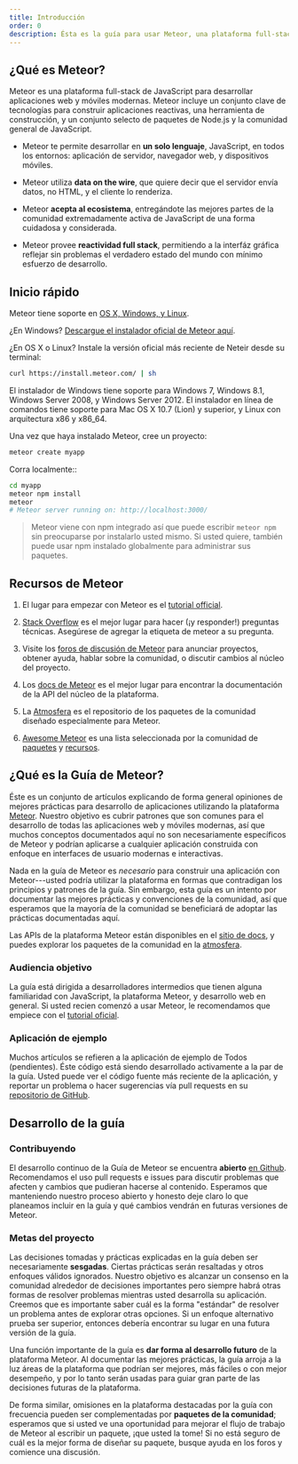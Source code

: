 ```yaml
---
title: Introducción
order: 0
description: Ésta es la guía para usar Meteor, una plataforma full-stack de JavaScript para desarrollar aplicaciones web y móviles modernas. Meteor incluye un conjunto clave de tecnologías para construir aplicaciones reactivas, una herramienta de construcción, y un conjunto seleccionado de paquetes de Node.js y la comunidad general de JavaScript.
---
```


<h2 id="what-is-meteor">¿Qué es Meteor?</h2>

Meteor es una plataforma full-stack de JavaScript para desarrollar aplicaciones web y móviles modernas. Meteor incluye un conjunto clave de tecnologías para construir aplicaciones reactivas, una herramienta de construcción, y un conjunto selecto de paquetes de Node.js y la comunidad general de JavaScript.

- Meteor te permite desarrollar en **un solo lenguaje**, JavaScript, en todos los entornos: aplicación de servidor, navegador web, y dispositivos móviles.

- Meteor utiliza **data on the wire**, que quiere decir que el servidor envía datos, no HTML, y el cliente lo renderiza.

- Meteor **acepta al ecosistema**, entregándote las mejores partes de la comunidad extremadamente activa de JavaScript de una forma cuidadosa y considerada.

- Meteor provee **reactividad full stack**, permitiendo a la interfáz gráfica reflejar sin problemas el verdadero estado del mundo con mínimo esfuerzo de desarrollo.

<h2 id="quickstart">Inicio rápido</h2>

Meteor tiene soporte en [OS X, Windows, y Linux](https://www.meteor.com/install).

¿En Windows?  [Descargue el instalador oficial de Meteor aquí](https://install.meteor.com/windows).

¿En OS X o Linux?  Instale la versión oficial más reciente de Neteir desde su terminal:

```bash
curl https://install.meteor.com/ | sh
```

El instalador de Windows tiene soporte para Windows 7, Windows 8.1, Windows Server 2008, y Windows Server 2012. El instalador en línea de comandos tiene soporte para Mac OS X 10.7 (Lion) y superior, y Linux con arquitectura x86 y x86_64.

Una vez que haya instalado Meteor, cree un proyecto:

```bash
meteor create myapp
```

Corra localmente::

```bash
cd myapp
meteor npm install
meteor
# Meteor server running on: http://localhost:3000/
```

> Meteor viene con npm integrado así que puede escribir `meteor npm` sin preocuparse por instalarlo usted mismo. Si usted quiere, también puede usar npm instalado globalmente para administrar sus paquetes.

<h2 id="learning-more">Recursos de Meteor</h2>

1. El lugar para empezar con Meteor es el [tutorial official](https://www.meteor.com/tutorials/blaze/creating-an-app).

2. [Stack Overflow](http://stackoverflow.com/questions/tagged/meteor) es el mejor lugar para hacer (¡y responder!) preguntas técnicas. Asegúrese de agregar la etiqueta de meteor a su pregunta.

3. Visite los [foros de discusión de Meteor](https://forums.meteor.com) para anunciar proyectos, obtener ayuda, hablar sobre la comunidad, o discutir cambios al núcleo del proyecto.

4. Los [docs de Meteor](https://docs.meteor.com) es el mejor lugar para encontrar la documentación de la API del núcleo de la plataforma.

5. La [Atmosfera](https://atmospherejs.com) es el repositorio de los paquetes de la comunidad diseñado especialmente para Meteor.

6. [Awesome Meteor](https://github.com/Urigo/awesome-meteor) es una lista seleccionada por la comunidad de [paquetes](https://github.com/Urigo/awesome-meteor#getting-started) y [recursos](https://github.com/Urigo/awesome-meteor#resources).

<h2 id="what-is-it">¿Qué es la Guía de Meteor?</h2>

Éste es un conjunto de artículos explicando de forma general opiniones de mejores prácticas para desarrollo de aplicaciones utilizando la plataforma [Meteor](https://meteor.com). Nuestro objetivo es cubrir patrones que son comunes para el desarrollo de todas las aplicaciones web y móviles modernas, así que muchos conceptos documentados aquí no son necesariamente específicos de Meteor y podrían aplicarse a cualquier aplicación construida con enfoque en interfaces de usuario modernas e interactivas.

Nada en la guía de Meteor es *necesario* para construir una aplicación con Meteor---usted podría utilizar la plataforma en formas que contradigan los principios y patrones de la guía. Sin embargo, esta guía es un intento por documentar las mejores prácticas y convenciones de la comunidad, así que esperamos que la mayoría de la comunidad se beneficiará de adoptar las prácticas documentadas aquí.

Las APIs de la plataforma Meteor están disponibles en el [sitio de docs](https://docs.meteor.com), y puedes explorar los paquetes de la comunidad en la [atmosfera](https://atmospherejs.com).

<h3 id="audience">Audiencia objetivo</h3>

La guía está dirigida a desarrolladores intermedios que tienen alguna familiaridad con JavaScript, la plataforma Meteor, y desarrollo web en general. Si usted recien comenzó a usar Meteor, le recomendamos que empiece con el [tutorial oficial](https://www.meteor.com/tutorials/blaze/creating-an-app).

<h3 id="example-app">Aplicación de ejemplo</h3>

Muchos artículos se refieren a la aplicación de ejemplo de Todos (pendientes). Éste código está siendo desarrollado activamente a la par de la guía. Usted puede ver el código fuente más reciente de la aplicación, y reportar un problema o hacer sugerencias vía pull requests en su [repositorio de GitHub](https://github.com/meteor/todos).

<h2 id="guide-concepts">Desarrollo de la guía</h2>

<h3 id="contributing">Contribuyendo</h3>

El desarrollo continuo de la Guía de Meteor se encuentra **abierto** [en Github](https://github.com/meteor/guide). Recomendamos el uso pull requests e issues para discutir problemas que afecten y cambios que pudieran hacerse al contenido. Esperamos que manteniendo nuestro proceso abierto y honesto deje claro lo que planeamos incluir en la guía y qué cambios vendrán en futuras versiones de Meteor.

<h3 id="goals">Metas del proyecto</h3>

Las decisiones tomadas y prácticas explicadas en la guía deben ser necesariamente **sesgadas**. Ciertas prácticas serán resaltadas y otros enfoques válidos ignorados. Nuestro objetivo es alcanzar un consenso en la comunidad alrededor de decisiones importantes pero siempre habrá otras formas de resolver problemas mientras usted desarrolla su aplicación. Creemos que es importante saber cuál es la forma "estándar" de resolver un problema antes de explorar otras opciones. Si un enfoque alternativo prueba ser superior, entonces debería encontrar su lugar en una futura versión de la guía.

Una función importante de la guía es **dar forma al desarrollo futuro** de la plataforma Meteor. Al documentar las mejores prácticas, la guía arroja a la luz áreas de la plataforma que podrían ser mejores, más fáciles o con mejor desempeño, y por lo tanto serán usadas para guiar gran parte de las decisiones futuras de la plataforma.

De forma similar, omisiones en la plataforma destacadas por la guía con frecuencia pueden ser complementadas por **paquetes de la comunidad**; esperamos que si usted ve una oportunidad para mejorar el flujo de trabajo de Meteor al escribir un paquete, ¡que usted la tome! Si no está seguro de cuál es la mejor forma de diseñar su paquete, busque ayuda en los foros y comience una discusión.